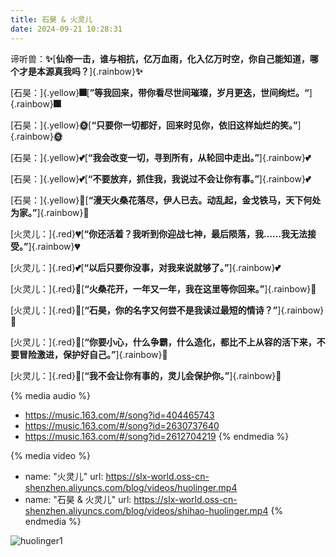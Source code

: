 ```yaml
---
title: 石昊 & 火灵儿
date: 2024-09-21 10:28:31
---
```


谛听兽：**:sparkles:**[**仙帝一击，谁与相抗，亿万血雨，化入亿万时空，你自己能知道，哪个才是本源真我吗？**]{.rainbow}**:sparkles:**



[石昊：]{.yellow}**:fireworks:**[**”等我回来，带你看尽世间璀璨，岁月更迭，世间绚烂。“**]{.rainbow}**:fireworks:**



[石昊：]{.yellow}**:sun_with_face:**[**“只要你一切都好，回来时见你，依旧这样灿烂的笑。”**]{.rainbow}**:sun_with_face:**



[石昊：]{.yellow}**:two_hearts:**[**“我会改变一切，寻到所有，从轮回中走出。”**]{.rainbow}**:two_hearts:**



[石昊：]{.yellow}**:two_hearts:**[**“不要放弃，抓住我，我说过不会让你有事。”**]{.rainbow}**:two_hearts:**



[石昊：]{.yellow}**:house_with_garden:**[**“漫天火桑花落尽，伊人已去。动乱起，金戈铁马，天下何处为家。”**]{.rainbow}**:house_with_garden:**



[火灵儿：]{.red}**:broken_heart:**[**“你还活着？我听到你迎战七神，最后陨落，我……我无法接受。”**]{.rainbow}**:broken_heart:**



[火灵儿：]{.red}**:two_hearts:**[**“以后只要你没事，对我来说就够了。”**]{.rainbow}**:two_hearts:**



[火灵儿：]{.red}**:maple_leaf:**[**“火桑花开，一年又一年，我在这里等你回来。”**]{.rainbow}**:maple_leaf:**



[火灵儿：]{.red}**:love_letter:**[**“石昊，你的名字又何尝不是我读过最短的情诗？”**]{.rainbow}**:love_letter:**



[火灵儿：]{.red}**:revolving_hearts:**[**“你要小心，什么争霸，什么造化，都比不上从容的活下来，不要冒险激进，保护好自己。”**]{.rainbow}**:revolving_hearts:**



[火灵儿：]{.red}**:revolving_hearts:**[**“我不会让你有事的，灵儿会保护你。”**]{.rainbow}**:revolving_hearts:**




{% media audio %}
- https://music.163.com/#/song?id=404465743
- https://music.163.com/#/song?id=2630737640
- https://music.163.com/#/song?id=2612704219
{% endmedia %}


{% media video %}
- name: "火灵儿"
  url: https://slx-world.oss-cn-shenzhen.aliyuncs.com/blog/videos/huolinger.mp4
- name: "石昊 & 火灵儿"
  url: https://slx-world.oss-cn-shenzhen.aliyuncs.com/blog/videos/shihao-huolinger.mp4
  {% endmedia %}




![huolinger1](https://images.weserv.nl/?url=https://cdn.jsdelivr.net/gh/slx-world/blog-images@master/huolinger1.jpg)





